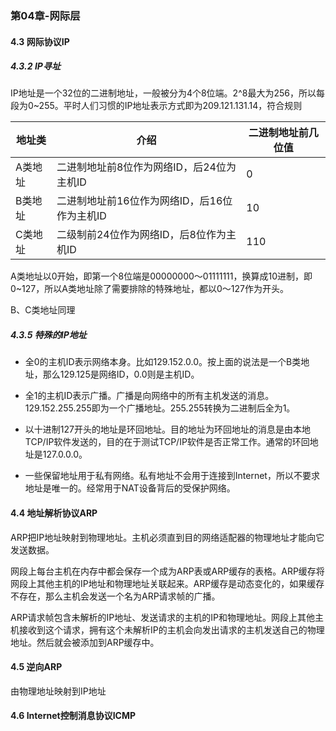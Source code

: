 ### 第04章-网际层

#### 4.3 网际协议IP

##### 4.3.2 IP寻址

IP地址是一个32位的二进制地址，一般被分为4个8位端。2^8最大为256，所以每段为0~255。平时人们习惯的IP地址表示方式即为209.121.131.14，符合规则

| 地址类  | 介绍                                         | 二进制地址前几位值 |
| ------- | -------------------------------------------- | ------------------ |
| A类地址 | 二进制地址前8位作为网络ID，后24位为主机ID    | 0                  |
| B类地址 | 二进制地址前16位作为网络ID，后16位作为主机ID | 10                 |
| C类地址 | 二级制前24位作为网络ID，后8位作为主机ID      | 110                |

A类地址以0开始，即第一个8位端是00000000～01111111，换算成10进制，即0~127，所以A类地址除了需要排除的特殊地址，都以0～127作为开头。

B、C类地址同理

##### 4.3.5 特殊的IP地址

- 全0的主机ID表示网络本身。比如129.152.0.0。按上面的说法是一个B类地址，那么129.125是网络ID，0.0则是主机ID。

- 全1的主机ID表示广播。广播是向网络中的所有主机发送的消息。129.152.255.255即为一个广播地址。255.255转换为二进制后全为1。

- 以十进制127开头的地址是环回地址。目的地址为环回地址的消息是由本地TCP/IP软件发送的，目的在于测试TCP/IP软件是否正常工作。通常的环回地址是127.0.0.0。
- 一些保留地址用于私有网络。私有地址不会用于连接到Internet，所以不要求地址是唯一的。经常用于NAT设备背后的受保护网络。

#### 4.4 地址解析协议ARP

ARP把IP地址映射到物理地址。主机必须直到目的网络适配器的物理地址才能向它发送数据。

网段上每台主机在内存中都会保存一个成为ARP表或ARP缓存的表格。ARP缓存将网段上其他主机的IP地址和物理地址关联起来。ARP缓存是动态变化的，如果缓存不存在，那么主机会发送一个名为ARP请求帧的广播。

ARP请求帧包含未解析的IP地址、发送请求的主机的IP和物理地址。网段上其他主机接收到这个请求，拥有这个未解析IP的主机会向发出请求的主机发送自己的物理地址。然后就会被添加到ARP缓存中。

#### 4.5 逆向ARP

由物理地址映射到IP地址

#### 4.6 Internet控制消息协议ICMP



